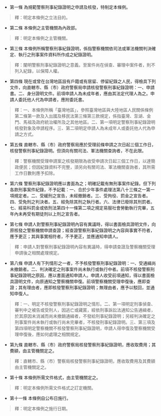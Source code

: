 * 第一條 為規範警察刑事紀錄證明之申請及核發，特制定本條例。

> 釋：明定本條例之立法目的。

* 第二條 本條例之主管機關為內政部。

> 釋：明定本條例之主管機關。

* 第三條 本條例所稱警察刑事紀錄證明，係指警察機關依司法或軍法機關判決確定、執行之刑事案件資料所作成之紀錄證明。

> 釋：闡明警察刑事紀錄證明之意義。至案件尚在偵查、審理中案件者，則不列入紀錄，以保障人權。

* 第四條 現在或曾在台灣地區設有戶籍或有居留、停留紀錄之人民，得檢具下列文件，向直轄市、縣（市）政府警察局申請核發警察刑事紀錄證明：一、申請書。二、身分證明文件。前項申請人為未成年者，應由其法定代理人為之。申請人委託他人代為申請者，應附委託書。

> 釋：一、本條例所稱「臺灣地區」，參照臺灣地區與大陸地區人民關係條例第二條第一款及入出國及移民法第三條第三款規定，係指臺灣、澎湖、金門、馬祖及政府統治權所及之其他地區。二、第一項明定警察刑事紀錄證明核發對象及申請程序。三、第二項明定申請人為未成年人或委託他人代為申請之方式。

* 第五條 直轄市、縣（市）政府警察局應於受理前條申請之次日起三個工作日，核發警察刑事紀錄證明。但須向有關司法、軍法機關查詢者，不在此限。

> 釋：警察機關受理申請案之核發期限為收受申請次日起三個工作日，以達簡政便民；但因紀錄資料不完整，須另向有關司法、軍法機關查詢者，其所需工作日數則應予扣除。

* 第六條 警察刑事紀錄證明應以書面為之；明確記載有無刑事案件紀錄。但下列各款刑事案件紀錄，不予記載：一、合於少年事件處理法第八十三條之一第一項規定者。二、受緩刑之宣告，未經撤銷者。三、受拘役、罰金之宣告者。四、受免刑之判決者。五、經免除其刑之執行者。六、法律已廢除其刑罰者。七、經易科罰金或依刑法第四十一條第二項之規定易服社會勞動執行完畢，五年內未再受有期徒刑以上刑之宣告者。

* 第七條 申請人對警察刑事紀錄證明內容有異議時，得以書面檢具證明文件，向原核發之警察機關申請查證；經查證警察刑事紀錄證明之內容與事實不符者，應予更正；其與事實相符者，不予更正，並應通知申請人。

> 釋：申請人對警察刑事紀錄證明內容有異議時，得申請查證及警察機關受理申請後之相關處理規定。

* 第八條 申請人有下列情形之一者，不予核發警察刑事紀錄證明：一、受通緝尚未撤銷者。二、判決確定之刑事案件尚未執行或執行中者。前項不核發警察刑事紀錄證明之原因，應以書面通知申請人。申請人收受前項通知，得以書面檢具證明文件，向原通知之警察機關申復。前項警察機關受理申復後，應即查證；其有理由者，應即核發警察刑事紀錄證明；無理由者，應予以駁回，並通知申復人。

> 釋：一、明定不核發警察刑事紀錄證明之情形。二、第一項明定刑事偵查、審判中之被告或受刑人，因逃亡或藏匿，經依刑事訴訟法通知公告通緝者，於其原因未消滅而尚未撤銷通緝者，不發給刑事紀錄證明；另經判決確定之刑事案件尚未執行或執行尚未完畢者，不核發刑事紀錄證明。三、第三項及第四項明定警察機關不核發警察刑事紀錄證明，申請人得申復及警察機關受理申復後，應如何處理之相關規定。

* 第九條 直轄市、縣（市）政府警察局核發警察刑事紀錄證明，應收取費用；其費額，由主管機關定之。

> 釋：直轄市、縣（市）警察局核發警察刑事紀錄證明，應收取費用及其費額由主管機關定之。

* 第十條 本條例所需文件格式，由主管機關定之。

> 釋：明定本條例所需文件格式之訂定機關。

* 第十一條 本條例自公布日施行。

> 釋：明定本條例之施行日期。

